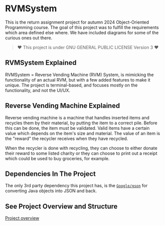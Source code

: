 # RVMSystem

This is the return assignment project for autumn 2024 Object-Oriented Programming course.
The goal of this project was to fulfill the requirements which area defined else where.
We have included diagrams for some of the curious ones out there. 

> ♥ This project is under GNU GENERAL PUBLIC LICENSE Version 3 ♥

## RVMSystem Explained

RVMSystem = Reverse Vending Machine (RVM) System, is mimicking the functionality of an
actual RVM, but with a few added features to make it unique. The project is terminal-based, 
and focuses mostly on the functionality, and not the UI/UX.

## Reverse Vending Machine Explained

Reverse vending machine is a machine that handles inserted items and recycles them by their
material, by putting the item to a correct pile. Before this can be done, the item must be
validated. Valid items have a certain value which depends on the item's size and material.
The value of an item is the "reward" the recycler receives when they have recycled.

When the recycler is done with recycling, they can choose to either donate their reward to some
listed charity or they can choose to print out a receipt which could be used to buy groceries, for example.

## Dependencies In The Project

The only 3rd party dependency this project has,
is the [`Google/gson`](https://github.com/google/gson) for converting 
Java objects into JSON and back.

## See Project Overview and Structure
[Project overview](https://github.com/evnct/RVMSystem/blob/main/rvm/docs/uml/New_Version_Class_Diagram.png)
